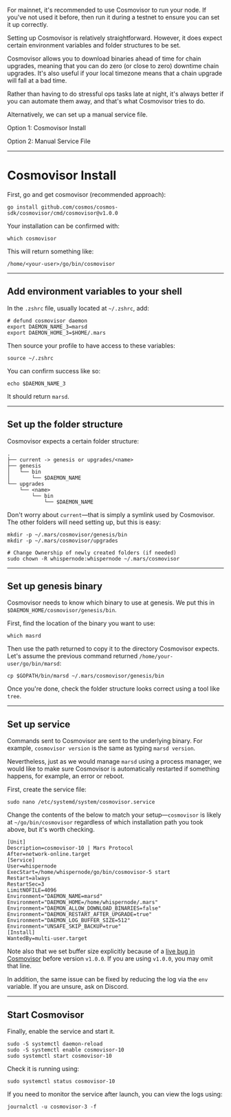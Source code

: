 For mainnet, it's recommended to use Cosmovisor to run your node. If you've not used it before, then run it during a testnet to ensure you can set it up correctly.

Setting up Cosmovisor is relatively straightforward. However, it does expect certain environment variables and folder structures to be set.

Cosmovisor allows you to download binaries ahead of time for chain upgrades, meaning that you can do zero (or close to zero) downtime chain upgrades. It's also useful if your local timezone means that a chain upgrade will fall at a bad time.

Rather than having to do stressful ops tasks late at night, it's always better if you can automate them away, and that's what Cosmovisor tries to do.

Alternatively, we can set up a manual service file.

Option 1: Cosmovisor Install

Option 2: Manual Service File

---

# Cosmovisor Install

First, go and get cosmovisor (recommended approach):

```shell
go install github.com/cosmos/cosmos-sdk/cosmovisor/cmd/cosmovisor@v1.0.0
```

Your installation can be confirmed with:

```shell
which cosmovisor
```

This will return something like:

```shell
/home/<your-user>/go/bin/cosmovisor
```

---

## Add environment variables to your shell

In the `.zshrc` file, usually located at `~/.zshrc`, add:

```shell
# defund cosmovisor daemon
export DAEMON_NAME_3=marsd
export DAEMON_HOME_3=$HOME/.mars
```

Then source your profile to have access to these variables:

```shell
source ~/.zshrc
```

You can confirm success like so:

```shell
echo $DAEMON_NAME_3
```

It should return `marsd`.

---

## Set up the folder structure

Cosmovisor expects a certain folder structure:

```shell
.
├── current -> genesis or upgrades/<name>
├── genesis
│   └── bin
│       └── $DAEMON_NAME
└── upgrades
    └── <name>
        └── bin
            └── $DAEMON_NAME
```

Don't worry about `current`⁣—that is simply a symlink used by Cosmovisor. The other folders will need setting up, but this is easy:

```shell
mkdir -p ~/.mars/cosmovisor/genesis/bin
mkdir -p ~/.mars/cosmovisor/upgrades

# Change Ownership of newly created folders (if needed)
sudo chown -R whispernode:whispernode ~/.mars/cosmovisor
```

---

## Set up genesis binary

Cosmovisor needs to know which binary to use at genesis. We put this in `$DAEMON_HOME/cosmovisor/genesis/bin`.

First, find the location of the binary you want to use:

```shell
which masrd
```

Then use the path returned to copy it to the directory Cosmovisor expects. Let's assume the previous command returned `/home/your-user/go/bin/marsd`:

```shell
cp $GOPATH/bin/marsd ~/.mars/cosmovisor/genesis/bin
```

Once you're done, check the folder structure looks correct using a tool like `tree`.

---

## Set up service

Commands sent to Cosmovisor are sent to the underlying binary. For example, `cosmovisor version` is the same as typing `marsd version`.

Nevertheless, just as we would manage `marsd` using a process manager, we would like to make sure Cosmovisor is automatically restarted if something happens, for example, an error or reboot.

First, create the service file:

```shell
sudo nano /etc/systemd/system/cosmovisor.service
```

Change the contents of the below to match your setup—⁣`cosmovisor` is likely at `~/go/bin/cosmovisor` regardless of which installation path you took above, but it's worth checking.

```shell
[Unit]
Description=cosmovisor-10 | Mars Protocol
After=network-online.target
[Service]
User=whispernode
ExecStart=/home/whispernode/go/bin/cosmovisor-5 start
Restart=always
RestartSec=3
LimitNOFILE=4096
Environment="DAEMON_NAME=marsd"
Environment="DAEMON_HOME=/home/whispernode/.mars"
Environment="DAEMON_ALLOW_DOWNLOAD_BINARIES=false"
Environment="DAEMON_RESTART_AFTER_UPGRADE=true"
Environment="DAEMON_LOG_BUFFER_SIZE=512"
Environment="UNSAFE_SKIP_BACKUP=true"
[Install]
WantedBy=multi-user.target
```

Note also that we set buffer size explicitly because of a [live bug in Cosmovisor](https://github.com/cosmos/cosmos-sdk/pull/8590) before version `v1.0.0`. If you are using `v1.0.0`, you may omit that line.

In addition, the same issue can be fixed by reducing the log via the `env` variable. If you are unsure, ask on Discord.

---

## Start Cosmovisor

Finally, enable the service and start it.

```shell
sudo -S systemctl daemon-reload 
sudo -S systemctl enable cosmovisor-10
sudo systemctl start cosmovisor-10
```

Check it is running using:

```shell
sudo systemctl status cosmovisor-10
```

If you need to monitor the service after launch, you can view the logs using:

```shell
journalctl -u cosmovisor-3 -f
```

<br>
